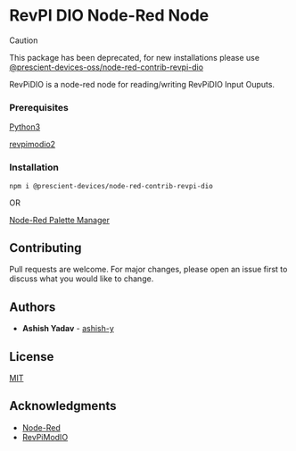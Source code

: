 # RevPI DIO Node-Red Node
> [!CAUTION]
> This package has been deprecated, for new installations please use
> [@prescient-devices-oss/node-red-contrib-revpi-dio](https://flows.nodered.org/node/@prescient-devices/node-red-contrib-revpi-dio)

RevPiDIO is a node-red node for reading/writing RevPiDIO Input Ouputs.

### Prerequisites

[Python3](https://www.python.org/)

[revpimodio2](https://revpimodio.org/en/sources/sources2/)

### Installation

```
npm i @prescient-devices/node-red-contrib-revpi-dio
```

OR

[Node-Red Palette Manager](https://nodered.org/docs/user-guide/editor/palette/manager)

## Contributing

Pull requests are welcome. For major changes, please open an issue first to discuss what you would like to change.

## Authors

- **Ashish Yadav** - [ashish-y](https://github.com/ashish-y)

## License

[MIT](https://choosealicense.com/licenses/mit/)

## Acknowledgments

- [Node-Red](https://nodered.org/)
- [RevPiModIO](https://revpimodio.org/en/homepage/)
